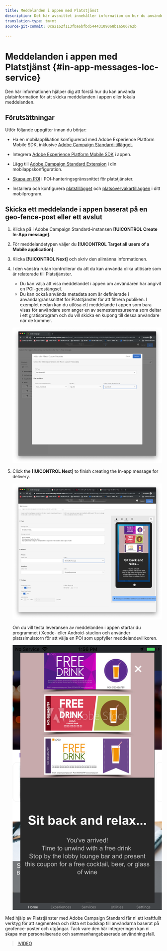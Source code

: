 ```yaml
---
title: Meddelanden i appen med Platstjänst
description: Det här avsnittet innehåller information om hur du använder push-meddelanden i Campaign Standard med meddelanden i appen i Campaign Standard.
translation-type: tm+mt
source-git-commit: 0ca2162f113fba6bfbd54443109068b1a506762b

---
```



# Meddelanden i appen med Platstjänst {#in-app-messages-loc-service}

Den här informationen hjälper dig att förstå hur du kan använda platsinformation för att skicka meddelanden i appen eller lokala meddelanden.

## Förutsättningar

Utför följande uppgifter innan du börjar:

* Ha en mobilapplikation konfigurerad med Adobe Experience Platform Mobile SDK, inklusive [Adobe Campaign Standard-tillägget](https://aep-sdks.gitbook.io/docs/using-mobile-extensions/adobe-campaign-standard).

* Integrera [Adobe Experience Platform Mobile SDK](https://aep-sdks.gitbook.io/docs/getting-started/get-the-sdk) i appen.
* Lägg till [Adobe Campaign Standard Extension](https://aep-sdks.gitbook.io/docs/using-mobile-extensions/adobe-campaign-standard) i din mobilappskonfiguration.

* [Skapa en POI](/help/poi-mgmt-ui/create-a-poi-ui.md) i POI-hanteringsgränssnittet för platstjänster.

* Installera och konfigurera [platstillägget](/help/places-ext-aep-sdks/places-extension/places-extension.md) och [platsövervakartilläggen](/help/places-ext-aep-sdks/places-monitor-extension/places-monitor-extension.md) i ditt mobilprogram.

## Skicka ett meddelande i appen baserat på en geo-fence-post eller ett avslut

1. Klicka på i Adobe Campaign Standard-instansen **[!UICONTROL Create In-App message]**.
1. För meddelandetypen väljer du **[!UICONTROL Target all users of a Mobile application]**.
1. Klicka **[!UICONTROL Next]** och skriv den allmänna informationen.
1. I den vänstra rutan kontrollerar du att du kan använda olika utlösare som är relaterade till Platstjänster.

   * Du kan välja att visa meddelandet i appen om användaren har angivit en POI-geostängsel.
   * Du kan också använda metadata som är definierade i användargränssnittet för Platstjänster för att filtrera publiken.
   I exemplet nedan kan du utlösa ett meddelande i appen som bara visas för användare som anger en av semesterresurserna som deltar i ett gratisprogram och du vill skicka en kupong till dessa användare när de kommer.

   ![&quot;Platsmetadata för meddelanden i appen&quot;](/help/assets/last-entered-vacation.png)

1. Click the **[!UICONTROL Next]** to finish creating the In-app message for delivery.

   ![&quot;create an event&quot;](/help/assets/prepare-ACS.png)

   Om du vill testa leveransen av meddelanden i appen startar du programmet i Xcode- eller Android-studion och använder platssimulatorn för att välja en POI som uppfyller meddelandevillkoren.

   ![&quot;Dragkupong&quot;](/help/assets/drink-coupon-on-app.png)

Med hjälp av Platstjänster med Adobe Campaign Standard får ni ett kraftfullt verktyg för att segmentera och rikta ert budskap till användarna baserat på geofence-poster och utgångar. Tack vare den här integreringen kan ni skapa mer personaliserade och sammanhangsbaserade användningsfall.

>[!VIDEO](https://www.youtube.com/watch?v=ikiTTQw9c-o)